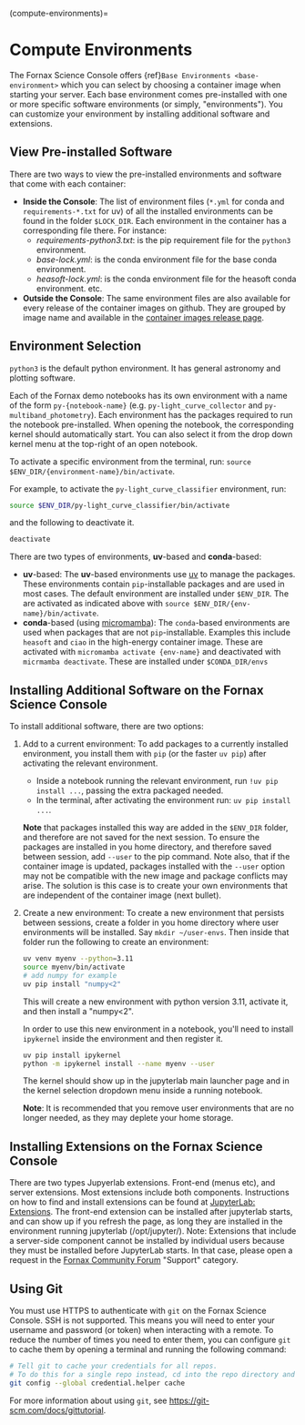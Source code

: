 (compute-environments)=
# Compute Environments

The Fornax Science Console offers {ref}`Base Environments <base-environment>` which you can select by choosing a container image when starting your server.
Each base environment comes pre-installed with one or more specific software environments (or simply, "environments").
You can customize your environment by installing additional software and extensions.

## View Pre-installed Software

There are two ways to view the pre-installed environments and software that come with each container:

-   **Inside the Console**:
    The list of environment files (`*.yml` for conda and `requirements-*.txt` for uv) of all the installed environments can be found in the folder `$LOCK_DIR`.
    Each environment in the container has a corresponding file there.
    For instance:
    -   *requirements-python3.txt*: is the pip requirement file for the `python3` environment.
    -   *base-lock.yml*: is the conda environment file for the base conda environment.
    -   *heasoft-lock.yml*: is the conda environment file for the heasoft conda environment.
      etc.
-   **Outside the Console**: The same environment files are also available for every release of the container images on github.
    They are grouped by image name and available in the [container images release page](https://github.com/nasa-fornax/fornax-images/releases).

## Environment Selection

`python3` is the default python environment.
It has general astronomy and plotting software.

Each of the Fornax demo notebooks has its own environment with a name of the form `py-{notebook-name}` (e.g. `py-light_curve_collector` and `py-multiband_photometry`).
Each environment has the packages required to run the notebook pre-installed.
When opening the notebook, the corresponding kernel should automatically start.
You can also select it from the drop down kernel menu at the top-right of an open notebook.

To activate a specific environment from the terminal, run: `source $ENV_DIR/{environment-name}/bin/activate`.

For example, to activate the `py-light_curve_classifier` environment, run:

```sh
source $ENV_DIR/py-light_curve_classifier/bin/activate
```

and the following to deactivate it.

```sh
deactivate
```

There are two types of environments, **uv**-based and **conda**-based:

-   **uv**-based:
    The **uv**-based environments use [uv](https://docs.astral.sh/uv/) to manage the packages.
    These environments contain `pip`-installable packages and are used in most cases.
    The default environment are installed under `$ENV_DIR`.
    The are activated as indicated above with `source $ENV_DIR/{env-name}/bin/activate`.
-   **conda**-based (using [micromamba](https://mamba.readthedocs.io/en/latest/user_guide/micromamba.html)):
    The `conda`-based environments are used when packages that are not `pip`-installable.
    Examples this include `heasoft` and `ciao` in the high-energy container image.
    These are activated with `micromamba activate {env-name}` and deactivated with `micrmamba deactivate`.
    These are installed under `$CONDA_DIR/envs`

## Installing Additional Software on the Fornax Science Console

To install additional software, there are two options:

1.  Add to a current environment:
    To add packages to a currently installed environment, you install them with `pip` (or the faster `uv pip`) after activating the relevant environment.
    -   Inside a notebook running the relevant environment, run `!uv pip install ...`, passing the extra packaged needed.
    -   In the terminal, after activating the environment run: `uv pip install ...`.

    **Note** that packages installed this way are added in the `$ENV_DIR` folder, and therefore are not saved for the next session.
    To ensure the packages are installed in you home directory, and therefore saved between session, add `--user` to the pip command.
    Note also, that if the container image is updated, packages installed with the `--user` option may not be compatible with the new image and package conflicts may arise.
    The solution is this case is to create your own environments that are independent of the container image (next bullet).

2.  Create a new environment:
    To create a new environment that persists between sessions, create a folder in you home directory where user environments will be installed.
    Say `mkdir ~/user-envs`.
    Then inside that folder run the following to create an environment:

    ```sh
    uv venv myenv --python=3.11
    source myenv/bin/activate
    # add numpy for example
    uv pip install "numpy<2"
    ```

    This will create a new environment with python version 3.11, activate it, and then install a "numpy<2".

    In order to use this new environment in a notebook, you'll need to install `ipykernel` inside the environment and then register it.

    ```sh
    uv pip install ipykernel
    python -m ipykernel install --name myenv --user
    ```

    The kernel should show up in the jupyterlab main launcher page and in the kernel selection dropdown menu inside a running notebook.

    **Note**: It is recommended that you remove user environments that are no longer needed, as they may deplete your home storage.

## Installing Extensions on the Fornax Science Console

There are two types Jupyerlab extensions.
Front-end (menus etc), and server extensions.
Most extensions include both components.
Instructions on how to find and install extensions can be found at [JupyterLab: Extensions](https://jupyterlab.readthedocs.io/en/stable/user/extensions.html).
The front-end extension can be installed after jupyterlab starts, and can show up if you refresh the page, as long they are installed in the environment running jupyterlab (/opt/jupyter/).
Note: Extensions that include a server-side component cannot be installed by individual users because they must be installed before JupyterLab starts.
In that case, please open a request in the [Fornax Community Forum](https://discourse.fornax.sciencecloud.nasa.gov/) "Support" category.

## Using Git

You must use HTTPS to authenticate with `git` on the Fornax Science Console.
SSH is not supported.
This means you will need to enter your username and password (or token) when interacting with a remote.
To reduce the number of times you need to enter them, you can configure `git` to cache them by opening a terminal and running the following command:

```sh
# Tell git to cache your credentials for all repos.
# To do this for a single repo instead, cd into the repo directory and remove '--global' before running the command.
git config --global credential.helper cache
```

For more information about using `git`, see https://git-scm.com/docs/gittutorial.
